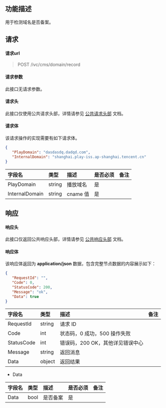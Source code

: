 ## 功能描述

用于检测域名是否备案。

## 请求

#### 请求url

> POST /ivc/cms/domain/record

#### 请求参数

此接口无请求参数。

#### 请求头

此接口仅使用公共请求头部，详情请参见 [公共请求头部](https://cloud.tencent.com/document/product/1344/50451) 文档。

#### 请求体

该请求操作的实现需要有如下请求体。

```json
{
   "PlayDomain": "dasdasdq.dadqd.com",
   "InternalDomain": "shanghai.play-iss.ap-shanghai.tencent.cn"
}
```

| 字段名         | 类型   | 描述     | 是否必须 | 备注 |
| :------------- | :----- | :------- | :------- | :--- |
| PlayDomain     | string | 播放域名 | 是       |      |
| InternalDomain | string | cname 值  | 是       |      |

## 响应

#### 响应头

此接口仅返回公共响应头部，详情请参见 [公共响应头部](https://cloud.tencent.com/document/product/1344/50452) 文档。

#### 响应体

该响应体返回为 **application/json** 数据，包含完整节点数据的内容展示如下：

```json
{
   "RequestId": "",
   "Code": 0,
   "StatusCode": 200,
   "Message": "ok",
   "Data": true
}
```

| 字段名     | 类型   | 描述                             | 备注 |
| :--------- | :----- | :------------------------------- | :--- |
| RequestId  | string | 请求 ID                           |      |
| Code       | int    | 状态码，0 成功，500 操作失败     |      |
| StatusCode | int    | 错误码，200 OK，其他详见错误中心 |      |
| Message    | string | 返回消息                         |      |
| Data       | object | 返回结果                         |      |

+ Data

| 字段名 | 类型 | 描述     | 是否必须 | 备注 |
| :----- | :--- | :------- | :------- | :--- |
| Data   | bool | 是否备案 | 是       |      |

